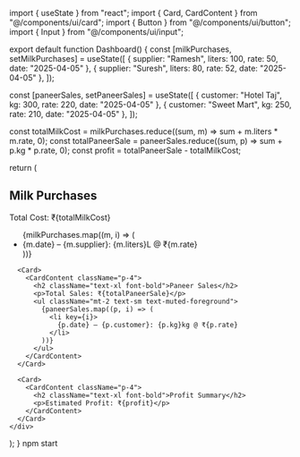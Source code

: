 import { useState } from "react";
import { Card, CardContent } from "@/components/ui/card";
import { Button } from "@/components/ui/button";
import { Input } from "@/components/ui/input";

export default function Dashboard() {
  const [milkPurchases, setMilkPurchases] = useState([
    { supplier: "Ramesh", liters: 100, rate: 50, date: "2025-04-05" },
    { supplier: "Suresh", liters: 80, rate: 52, date: "2025-04-05" },
  ]);

  const [paneerSales, setPaneerSales] = useState([
    { customer: "Hotel Taj", kg: 300, rate: 220, date: "2025-04-05" },
    { customer: "Sweet Mart", kg: 250, rate: 210, date: "2025-04-05" },
  ]);

  const totalMilkCost = milkPurchases.reduce((sum, m) => sum + m.liters * m.rate, 0);
  const totalPaneerSale = paneerSales.reduce((sum, p) => sum + p.kg * p.rate, 0);
  const profit = totalPaneerSale - totalMilkCost;

  return (
    <div className="p-6 grid gap-4 md:grid-cols-3">
      <Card>
        <CardContent className="p-4">
          <h2 className="text-xl font-bold">Milk Purchases</h2>
          <p>Total Cost: ₹{totalMilkCost}</p>
          <ul className="mt-2 text-sm text-muted-foreground">
            {milkPurchases.map((m, i) => (
              <li key={i}>
                {m.date} – {m.supplier}: {m.liters}L @ ₹{m.rate}
              </li>
            ))}
          </ul>
        </CardContent>
      </Card>

      <Card>
        <CardContent className="p-4">
          <h2 className="text-xl font-bold">Paneer Sales</h2>
          <p>Total Sales: ₹{totalPaneerSale}</p>
          <ul className="mt-2 text-sm text-muted-foreground">
            {paneerSales.map((p, i) => (
              <li key={i}>
                {p.date} – {p.customer}: {p.kg}kg @ ₹{p.rate}
              </li>
            ))}
          </ul>
        </CardContent>
      </Card>

      <Card>
        <CardContent className="p-4">
          <h2 className="text-xl font-bold">Profit Summary</h2>
          <p>Estimated Profit: ₹{profit}</p>
        </CardContent>
      </Card>
    </div>
  );
}
npm start
